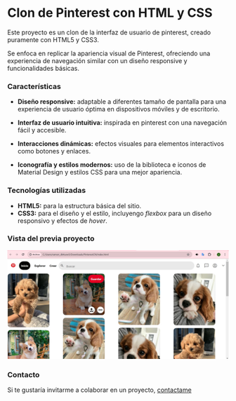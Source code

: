 # Clon de Pinterest con HTML y CSS
Este proyecto es un clon de la interfaz de usuario de pinterest, creado puramente con HTML5 y CSS3.

Se enfoca en replicar la apariencia visual de Pinterest, ofreciendo una experiencia de navegación similar con un diseño responsive y funcionalidades básicas.


### Características

* **Diseño responsive:** adaptable a diferentes tamaño de pantalla para una experiencia de usuario óptima en dispositivos móviles y de escritorio.

* **Interfaz de usuario intuitiva:** inspirada en pinterest con una navegación fácil y accesible.
* **Interacciones dinámicas:** efectos visuales para elementos interactivos como botones y enlaces.
* **Iconografía y estilos modernos:** uso de la biblioteca e iconos de Material Design y estilos CSS para una mejor apariencia.

### Tecnologías utilizadas

+ **HTML5:** para la estructura básica del sitio.
+ **CSS3:** para el diseño y el estilo, incluyengo _flexbox_ para un diseño responsivo y efectos de _hover_.

### Vista del previa proyecto 
![Demo](images/pinterest.jpg)


### Contacto 
Si te gustaría invitarme a colaborar en un proyecto, [contactame](https://htmlcolorcodes.com/es/)
